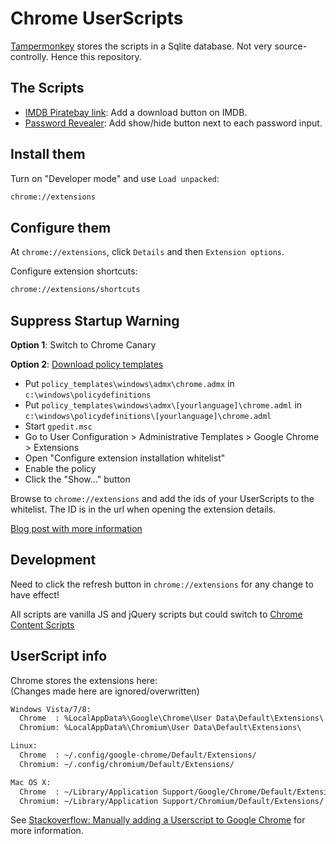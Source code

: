 Chrome UserScripts
==================

[Tampermonkey](https://chrome.google.com/webstore/detail/tampermonkey/dhdgffkkebhmkfjojejmpbldmpobfkfo?hl=en)
stores the scripts in a Sqlite database. Not very source-controlly. Hence this repository.


## The Scripts

- [IMDB Piratebay link](https://github.com/Laoujin/ChromeUserScripts/tree/master/imdb-piratebay): Add a download button on IMDB.
- [Password Revealer](https://github.com/Laoujin/ChromeUserScripts/tree/master/password-revealer): Add show/hide button next to each password input.

## Install them

Turn on "Developer mode" and use `Load unpacked`:  
```txt
chrome://extensions
```

## Configure them

At `chrome://extensions`, click `Details` and then `Extension options`.

Configure extension shortcuts:  
```txt
chrome://extensions/shortcuts
```

## Suppress Startup Warning

**Option 1**: Switch to Chrome Canary


**Option 2**: [Download policy templates](https://support.google.com/chrome/a/answer/187202?hl=en)  

- Put `policy_templates\windows\admx\chrome.admx` in `c:\windows\policydefinitions`
- Put `policy_templates\windows\admx\[yourlanguage]\chrome.adml` in `c:\windows\policydefinitions\[yourlanguage]\chrome.adml`
- Start `gpedit.msc`
- Go to User Configuration > Administrative Templates > Google Chrome > Extensions
- Open "Configure extension installation whitelist"
- Enable the policy
- Click the "Show..." button

Browse to `chrome://extensions` and add the ids of your UserScripts to the whitelist.
The ID is in the url when opening the extension details.


[Blog post with more information](https://www.ghacks.net/2017/07/04/hide-chromes-disable-developer-mode-extensions-warning/)


## Development

Need to click the refresh button in `chrome://extensions` for any change to have effect!

All scripts are vanilla JS and jQuery scripts but could switch to
[Chrome Content Scripts](https://developer.chrome.com/extensions/content_scripts)

## UserScript info

Chrome stores the extensions here:  
(Changes made here are ignored/overwritten)  
```txt
Windows Vista/7/8:
  Chrome  : %LocalAppData%\Google\Chrome\User Data\Default\Extensions\
  Chromium: %LocalAppData%\Chromium\User Data\Default\Extensions\

Linux:
  Chrome  : ~/.config/google-chrome/Default/Extensions/
  Chromium: ~/.config/chromium/Default/Extensions/

Mac OS X:
  Chrome  : ~/Library/Application Support/Google/Chrome/Default/Extensions/
  Chromium: ~/Library/Application Support/Chromium/Default/Extensions/
```

See [Stackoverflow: Manually adding a Userscript to Google Chrome](https://stackoverflow.com/questions/5258989/manually-adding-a-userscript-to-google-chrome/5259212)
for more information.
